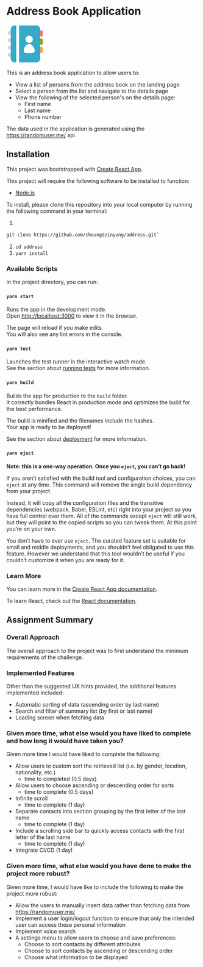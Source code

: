 # Address Book Application

![Address Book Image](./src/assets/images/address-book-thumbnail.png)

This is an address book application to allow users to:

- View a list of persons from the address book on the landing page
- Select a person from the list and navigate to the details page
- View the following of the selected person's on the details page:
  - First name
  - Last name
  - Phone number

The data used in the application is generated using the https://randomuser.me/ api.

## Installation

This project was bootstrapped with [Create React App](https://github.com/facebook/create-react-app).

This project will require the following software to be installed to function:
- [Node.js](https://nodejs.org/en/)

To install, please clone this repository into your local computer by running the following command in your terminal: 

1.  
```markdown 
git clone https://github.com/cheungdzinyung/address.git` 
```
2. `cd address`
3. `yarn install`

### Available Scripts

In the project directory, you can run:

#### `yarn start`

Runs the app in the development mode.\
Open [http://localhost:3000](http://localhost:3000) to view it in the browser.

The page will reload if you make edits.\
You will also see any lint errors in the console.

#### `yarn test`

Launches the test runner in the interactive watch mode.\
See the section about [running tests](https://facebook.github.io/create-react-app/docs/running-tests) for more information.

#### `yarn build`

Builds the app for production to the `build` folder.\
It correctly bundles React in production mode and optimizes the build for the best performance.

The build is minified and the filenames include the hashes.\
Your app is ready to be deployed!

See the section about [deployment](https://facebook.github.io/create-react-app/docs/deployment) for more information.

#### `yarn eject`

**Note: this is a one-way operation. Once you `eject`, you can’t go back!**

If you aren’t satisfied with the build tool and configuration choices, you can `eject` at any time. This command will remove the single build dependency from your project.

Instead, it will copy all the configuration files and the transitive dependencies (webpack, Babel, ESLint, etc) right into your project so you have full control over them. All of the commands except `eject` will still work, but they will point to the copied scripts so you can tweak them. At this point you’re on your own.

You don’t have to ever use `eject`. The curated feature set is suitable for small and middle deployments, and you shouldn’t feel obligated to use this feature. However we understand that this tool wouldn’t be useful if you couldn’t customize it when you are ready for it.

### Learn More

You can learn more in the [Create React App documentation](https://facebook.github.io/create-react-app/docs/getting-started).

To learn React, check out the [React documentation](https://reactjs.org/).

## Assignment Summary

### Overall Approach

The overall approach to the project was to first understand the minimum requirements of the challenge.

### Implemented Features

Other than the suggested UX hints provided, the additional features implemented included:

- Automatic sorting of data (ascending order by last name)
- Search and filter of summary list (by first or last name)
- Loading screen when fetching data

### Given more time, what else would you have liked to complete and how long it would have taken you?

Given more time I would have liked to complete the following:

- Allow users to custom sort the retrieved list (i.e. by gender, location, nationality, etc.)
  - time to completed (0.5 days)
- Allow users to choose ascending or descending order for sorts
  - time to complete (0.5 days)
- Infinite scroll
  - time to complete (1 day)
- Separate contacts into section grouping by the first letter of the last name
  - time to complete (1 day)
- Include a scrolling side bar to quickly access contacts with the first letter of the last name
  - time to complete (1 day)
- Integrate CI/CD (1 day)

### Given more time, what else would you have done to make the project more robust?

Given more time, I would have like to include the following to make the project more robust:

- Allow the users to manually insert data rather than fetching data from https://randomuser.me/
- Implement a user login/logout function to ensure that only the intended user can access these personal information
- Implement voice search
- A settings menu to allow users to choose and save preferences:
  - Choose to sort contacts by different attributes
  - Choose to sort contacts by ascending or descending order
  - Choose what information to be displayed
